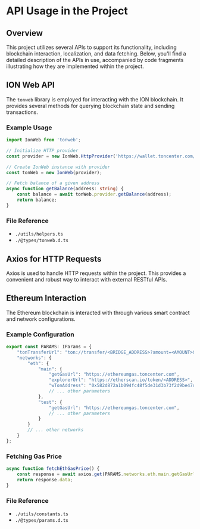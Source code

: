# API Usage in the Project

## Overview

This project utilizes several APIs to support its functionality, including blockchain interaction, localization, and data fetching. Below, you'll find a detailed description of the APIs in use, accompanied by code fragments illustrating how they are implemented within the project.

## ION Web API

The `tonweb` library is employed for interacting with the ION blockchain. It provides several methods for querying blockchain state and sending transactions.

### Example Usage

```typescript
import IonWeb from 'tonweb';

// Initialize HTTP provider
const provider = new IonWeb.HttpProvider('https://wallet.toncenter.com/api/v2/jsonRPC');

// Create IonWeb instance with provider
const tonWeb = new IonWeb(provider);

// Fetch balance of a given address
async function getBalance(address: string) {
    const balance = await tonWeb.provider.getBalance(address);
    return balance;
}
```

### File Reference

- `./utils/helpers.ts`
- `./@types/tonweb.d.ts`

## Axios for HTTP Requests

Axios is used to handle HTTP requests within the project. This provides a convenient and robust way to interact with external RESTful APIs.

## Ethereum Interaction

The Ethereum blockchain is interacted with through various smart contract and network configurations.

### Example Configuration

```typescript
export const PARAMS: IParams = {
    "tonTransferUrl": "ton://transfer/<BRIDGE_ADDRESS>?amount=<AMOUNT>&text=swapTo%23<TO_ADDRESS>",
    "networks": {
        "eth": {
            "main": {
                "getGasUrl": "https://ethereumgas.toncenter.com",
                "explorerUrl": "https://etherscan.io/token/<ADDRESS>",
                "wTonAddress": "0x582d872a1b094fc48f5de31d3b73f2d9be47def1",
                // ... other parameters
            },
            "test": {
                "getGasUrl": "https://ethereumgas.toncenter.com",
                // ... other parameters
            }
        }
        // ... other networks
    }
};
```

### Fetching Gas Price

```typescript
async function fetchEthGasPrice() {
    const response = await axios.get(PARAMS.networks.eth.main.getGasUrl);
    return response.data;
}
```

### File Reference

- `./utils/constants.ts`
- `./@types/params.d.ts`
